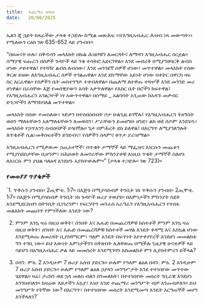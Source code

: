 ```yaml
---
title:  ተጨማሪ ሀሳብ
date:   20/06/2025
---
```


ኤለን ጂ ኋይት ከጻፈችው ታላቁ ተጋድሎ ከሚል መጽሕፍ ‹‹የእግዚአብሔር ሕዝብ ነጻ መውጣት›› የሚለውን ርዕስ ገጽ 635-652 ላይ ያንብቡ።

“በዘመናት ሁሉ፣ በቅዱሳን መላእክት በኩል ሕዝቦቹን ለመርዳትና ለማዳን እግዚአብሔር ሰርቷል። ሰማያዊ ፍጡራን በሰዎች ጉዳዮች ላይ ንቁ ተሳትፎ አድርገዋል። እንደ መብረቅ በሚያንፀባርቅ ልብስ ሆነው ታይተዋል፤ የተጓዥ ልብስ ለብሰው፣ እንደ መንገደኛ ሰዎች ሆነው፣ መጥተዋል። መላእክት የሰው ቅርጽ ይዘው ለእግዚአብሔር ሰዎች ተገልጠዋል። እንደ ደከማቸው አይነት ሆነው በቀትር በዋርካ ዛፍ ስር አርፈዋል። የሰዎችን ቤት መስተንግዶ ተቀብለዋል። በጨለማ ለተዋጡ ተጓዦች እንደ መንገድ መሪ ሆነዋል። በራሳቸው እጅ የመሰዊያውን እሳት አቃጥለዋል። የእስር ቤት በሮችን ከፍተዋል፤ የእግዚአብሔርን አገልጋዮች ነፃ አውጥተዋል። በሰማይ _ አልባሳት አጊጠው ከአዳኙ መቃብር ድንጋዮችን ለማንከባለል መጥተዋል።

መላእክት በሰው ተመስለው፣ ፃድቃን በተሰበሰቡበት ቦታ ሁልጊዜ ይገኛሉ፤ የእግዚአብሔርን ትዕግስት ወሰን ማለፋቸውን አለማለፋቸውን ለመወሰን፣ ሥራቸውን ይመዘግቡ ዘንድ፣ ልክ ወደ ሰዶም እንደሄዱ፣ መላእክት የኃጥአንን ስብሰባዎች ይጎበኛሉ። ጌታ በምሕረት ደስ ይለዋል፤ በእርግጥ ለሚያገለግሉት ለጥቂቶች ሲል፣መቅሰፍቶችን ይገድብና፣ የሰዎችን ሰላምና ፀጥታ ያራዝማል።

እግዚአብሔርን የሚቃወሙ ኃጢአተኞች፣ በጥቂት ታማኞች ላይ ማፌዝና እነርሱን መጨቆን የሚያስደስታቸው ቢሆንም፣ በሕይወት ለመኖራቸው ምክንያቶቹ እነዚህ ጥቂት ታማኞች ስለሆኑ ለእነርሱ ምን ያህል ባለዕዳ እንደሆኑ አያስተውሉም።” (ታላቁ ተጋድሎ፡ ገጽ 723)።



### የመወያያ ጥያቄዎች



`1. ጥቅሱን ያንብቡ፡ 2ጢሞቴ. 1፡7። በእጅጉ በሚያሳስብዎ ትንቢት ነክ ጥቅሱን ያንብቡ፡ 2ጢሞቴ. 1፡7። በእጅጉ በሚያሳስብዎ ትንቢት ነክ ጉዳዮች ዙሪያ ተወያዩ። በእምነታችን ምክንያት ስደት እንደሚደርስብን በትንቢት ቢነገረንም፣ የፍርሃትን መንፈስ አራግፈን የእግዚአብሔርን የተስፋ መልእክት መጨበጥ የምንችለው እንዴት ነው?

2. ምንም እንኳ ዛሬ በዚህ ወቅት፣ ሰንበት እና እሑድ በመጨረሻዎቹ ክስተቶች ምንም እንኳ ዛሬ በዚህ ወቅት፣ ሰንበት እና እሑድ በመጨረሻዎቹ ክስተቶች መሃል እንዴት ቀዳሚ እና አስኳል ሆነው እንደሚወጡ ለመረዳት ቢያስቸግርም፣ ዓለም እንዴት በፍጥነት እየተቀያየረች እንደሆነ መመልከቱ ግን ተገቢ ነው። ይህ እውነት እምነታችንን በቅጽበት ሊለዋወጡ በሚችሉ ጊዜያዊ ሁናቴዎች ላይ ሳይሆን በእግዚአብሔር ቃል ላይ መመስረት እንደሚገባን አስመልክቶ ምን ሊያስተምረን ይችላል?

3. በዳን. ምዕ. 2 እንዲሁም 7 ዙሪያ አሰብ ያድርጉ። ሁሉም የዓለም ልዕለ በዳን. ምዕ. 2 እንዲሁም 7 ዙሪያ አሰብ ያድርጉ። ሁሉም የዓለም ልዕለ ኃያላን መንግሥታት እንደ ተተነበየው መጥተው ሄደዋል። ዛሬ፣ ታሪክን ወደ ኋላ መለስ ብለን ስንመለከት፣ በተተነበየው መሰረት ገቢራዊ እንደሆነ እንገነዘባለን። ከዛሬው እይታችን አኳያ፣ እነሆ አንድ ተጨማሪ መንግሥት ብቻ እንጠብቃለን። ይህ መንግሥት የትኛው ነው? በእርግጥ፣ በተተነበየው መሰረት እንደሚመጣ እንዴት እርግጠኞች መሆን እንችላለን?`